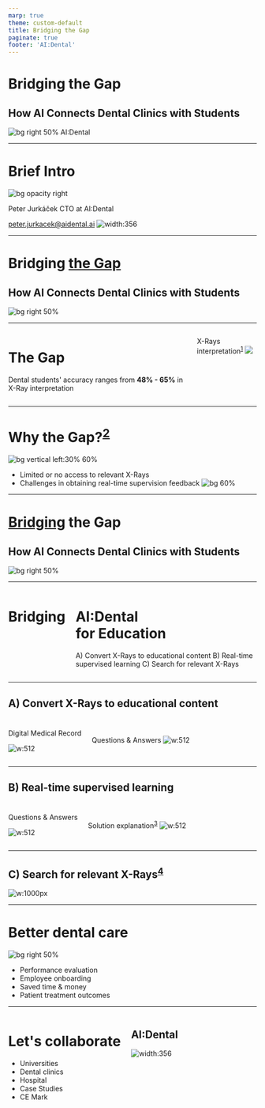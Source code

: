 ```yaml
---
marp: true
theme: custom-default
title: Bridging the Gap
paginate: true
footer: 'AI:Dental'
---
```


<!-- Add this anywhere in your Markdown file -->
<script type="module">
  import mermaid from 'https://cdn.jsdelivr.net/npm/mermaid@latest/dist/mermaid.esm.min.mjs';
  mermaid.initialize({ startOnLoad: true });
</script>

<!-- <style>
  section {
    background: '#ABF7CE';
    font-family: 'DMSans-AID-Headline', 'DMSans-AID-Text';
  }
</style> -->
<!--
HD 1280 x 720	13.333	7.5
Full HD 1920 x 1080	19.999	11.25
Quad HD 3840 x 2160	39.999	22.50
4K 4096 x 2160	42.664	22.50 
-->

<!-- https://docs.decksetapp.com/English.lproj/Formatting/13-auto-scaling.html -->

<!-- _paginate: skip -->
<!-- _footer: "" -->
# Bridging the Gap
## How AI Connects Dental Clinics with Students
![bg right 50%](img/image.png)
AI:Dental

---
<!-- _color: '#000' -->
# Brief Intro
![bg opacity right](img/57e2696d-f37a-4111-8f3d-72bada4c77c5.JPG)

Peter Jurkáček
CTO at AI:Dental

peter.jurkacek@aidental.ai
![width:356](img/qr_1.png)

<!-- 
# Problem statement
- Studenti idu na kliniku nepripraveni
- Proces pridelovania stundetov na kliniky nie je transparentny
- Challanges in dental education
    - Curricular Relevance (Stream data from real clinics automatically)
    - Clinical Training Opportunities (Transform data to training materials)
    - Ethical and Legal Challenges (Consents)
    - Access to Education (Free)
- Students' and Professor's pain points
- Relatable story 
-->

<!-- References
https://www.ncbi.nlm.nih.gov/pmc/articles/PMC8238744/
https://pubmed.ncbi.nlm.nih.gov/30861309/ 
https://www.ncbi.nlm.nih.gov/pmc/articles/PMC9026102/
https://www.ncbi.nlm.nih.gov/pmc/articles/PMC5334326/
https://www.researchgate.net/publication/



(1996 Room for improvement? The accuracy of dental practitioners who diagnose bony pathoses with radiographs)[https://pubmed.ncbi.nlm.nih.gov/8665324/]
-->
---
# Bridging <u>the Gap</u>
## How AI Connects Dental Clinics with Students
![bg right 50%](img/image.png)
<!-- ---
To democratize dental health through AI by enhancing precision, affordability, and accessibility in education and patient care. 
Shaping the future of the dentistry through creating the conditions for everyone to access the affordable and personalised healthcare.  -->

---
<!-- _footer: "1. 2022 Evaluation of radiographic interpretation skills of undergraduate dental students studying in a dental college of Punjab, India – A comparative study" -->
<div class="columns">
<div>
<h1>The Gap</h1>

Dental students' accuracy ranges from **48% - 65%** in X-Ray interpretation

</div>
<div>

X-Rays interpretation<sup>[1]</sup>
![](img/qexample.png)

</div>
</div>

[1]: https://www.researchgate.net/publication/367683626_Evaluation_of_radiographic_interpretation_skills_of_undergraduate_dental_students_studying_in_a_dental_college_of_Punjab_India_-_A_comparative_study
---
<!-- _footer: "2. 2022 Dental Students’ Knowledge, Confidence, Ability, and Self-Reported Difficulties in Periodontal Education: A Mixed Method Pilot Study" -->
# Why the Gap?<sup>[2]</sup>
![bg vertical left:30% 60%](img/image-2.png)
- Limited or no access to relevant X-Rays
- Challenges in obtaining real-time supervision feedback
![bg 60%](img/image-3.png)

[2]: https://www.ncbi.nlm.nih.gov/pmc/articles/PMC9026102/

---
# <u>Bridging</u> the Gap
## How AI Connects Dental Clinics with Students
![bg right 50%](img/image-1.png)

---
<div class="columns">
<div>

# Bridging

</div>
<div>

# AI:Dental <br> for Education
A) Convert X-Rays to educational content
B) Real-time supervised learning
C) Search for relevant X-Rays

</div>
</div>

---
## A) Convert X-Rays to educational content
#

<div class="columns">
<div>
Digital Medical Record

![w:512](img/321b949b-b01d-49b0-97a8-75af270f5e98.jpg)
    <!-- ![w:256](EMR_semafor.png) -->
</div>
<div>

Questions & Answers
![w:512](img/edu_quiz.png)

</div>
</div>

---
<!-- _footer: "3. An Explainable Deep Learning Model to Prediction Dental Caries Using Panoramic Radiograph Images (2023)" -->
## B) Real-time supervised learning
#

<div class="columns">
<div>
Questions & Answers

![w:512](img/edu_quiz.png)
</div>
<div>

Solution explanation<sup>[3]</sup>
![w:512](img/grad-cam.png)

</div>
</div>

[3]: https://www.researchgate.net/publication/366946851_An_Explainable_Deep_Learning_Model_to_Prediction_Dental_Caries_Using_Panoramic_X-Ray_Images

---
<!-- _footer: "4. Dental CLAIRES: Contrastive LAnguage Image REtrieval Search for Dental Research (2023)" -->

<!-- 
https://www.sciencedirect.com/science/article/pii/S2772442523001491 
https://www.mdpi.com/2075-5309/13/2/275
https://www.ncbi.nlm.nih.gov/pmc/articles/PMC10283104/
-->
## C) Search for relevant X-Rays<sup>[4]</sup>

![w:1000px](img/image_retrieval.png.png)
<!-- ![bg left 100%](edu-app/catalog.png) -->

[4]: https://www.ncbi.nlm.nih.gov/pmc/articles/PMC10283104/

---
# Better dental care
![bg right 50%](img/image-1.png)
- Performance evaluation
- Employee onboarding
- Saved time & money
- Patient treatment outcomes

--- 
<div class="columns">
<div>
<h1>Let's collaborate</h1>

- Universities
- Dental clinics
- Hospital
- Case Studies
- CE Mark

</div>
<div>

## AI:Dental
![width:356](img/qr_aid.png)

</div>
</div>
